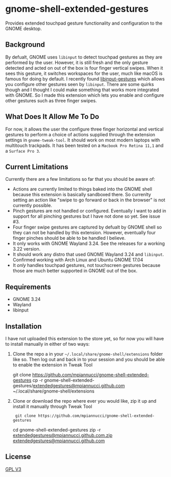 # gnome-shell-extended-gestures

Provides extended touchpad gesture functionality and configuration to the GNOME desktop.

## Background

By defualt, GNOME uses `libinput` to detect touchpad gestures as they are performed by the user. However, it is still fresh and the only gesture detected and acted on out of the box is four finger vertical swipes. When it sees this gesture, it switches workspaces for the user, much like macOS is famous for doing by default. I recently found [libinput-gestures](https://github.com/bulletmark/libinput-gestures) which allows you configure other gestures seen by `libinput`. There are some quirks though and I thought I could make something that works more integrated with GNOME. So I made this extension which lets you enable and configure other gestures such as three finger swipes. 

## What Does It Allow Me To Do

For now, it allows the user the configure three finger horizontal and vertical gestures to perform a choice of actions supplied through the extension settings in `gnome-tweak-tool`. It should work on most modern laptops with multitouch trackpads. It has been tested on a `Macbook Pro Retina 11,1` and a `Surface Pro 3`.

## Current Limitations

Currently there are a few limitations so far that you should be aware of: 

* Actions are currently limited to things baked into the GNOME shell because this extension is basically sandboxed there. So currenlty setting an action like "swipe to go forward or back in the browser" is not currently possible. 
* Pinch gestures are not handled or configured. Eventually I want to add in support for all pinching gestures but I have not done so yet. See issue #3.
* Four finger swipe gestures are captured by defualt by GNOME shell so they can not be handled by this extension. However, eventually four finger pinches should be able to be handled I believe. 
* It only works with GNOME Wayland 3.24. See the releases for a working 3.22 version.
* It should work any distro that used GNOME Wayland 3.24 and `libinput`. Confirmed working with Arch Linux and Ubuntu GNOME 17.04
* It *only* handles touchpad gestures, not touchscreen gestures because those are much better supported in GNOME out of the box.

## Requirements

* GNOME 3.24
* Wayland
* libinput

## Installation

I have not uploaded this extension to the store yet, so for now you will have to install manually in either of two ways:

1. Clone the repo a in your `~/.local/share/gnome-shell/extensions` folder like so. Then log out and back in to your session and you should be able to enable the extension in Tweak Tool

	git clone https://github.com/mpiannucci/gnome-shell-extended-gestures
	cp -r gnome-shell-extended-gestures/extendedgestures@mpiannucci.github.com ~/.local/share/gnome-shell/extensions

2. Clone or download the repo where ever you would like, zip it up and install it manually through Tweak Tool

        git clone https://github.com/mpiannucci/gnome-shell-extended-gestures
	cd gnome-shell-extended-gestures
        zip -r extendedgestures@mpiannucci.github.com.zip extendedgestures@mpiannucci.github.com

## License

[GPL V3](LICENSE)
